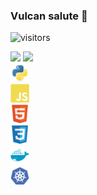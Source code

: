 ### Vulcan salute :vulcan_salute:


![visitors](https://visitor-badge.glitch.me/badge?page_id=pdaambrosio.visitor-badge)

<img height="180em" src="https://github-readme-stats.vercel.app/api?username=pdaambrosio&theme=github_dark&show_icons=true&hide_border=true&&count_private=true&include_all_commits=true" />

<img src="https://github-readme-stats-eight-theta.vercel.app/api/top-langs/?username=pdaambrosio&layout=compact&langs_count=8&theme=github_dark&include_all_commits=true&count_private=true"/>


<code>
<img height="30" src="https://raw.githubusercontent.com/devicons/devicon/master/icons/python/python-original.svg">
<img height="30" src="https://raw.githubusercontent.com/devicons/devicon/master/icons/javascript/javascript-plain.svg">
<img height="30" src="https://raw.githubusercontent.com/devicons/devicon/master/icons/html5/html5-original.svg">
<img height="30" src="https://raw.githubusercontent.com/devicons/devicon/master/icons/css3/css3-original.svg">
<img height="30" src="https://raw.githubusercontent.com/devicons/devicon/master/icons/docker/docker-plain.svg">
<img height="30" src="https://raw.githubusercontent.com/devicons/devicon/master/icons/kubernetes/kubernetes-plain.svg">
</code>

<!--
**pdaambrosio/pdaambrosio** is a ✨ _special_ ✨ repository because its `README.md` (this file) appears on your GitHub profile.

Here are some ideas to get you started:

- 🔭 I’m currently working on ...
- 🌱 I’m currently learning ...
- 👯 I’m looking to collaborate on ...
- 🤔 I’m looking for help with ...
- 💬 Ask me about ...
- 📫 How to reach me: ...
- 😄 Pronouns: ...
- ⚡ Fun fact: ...
-->
